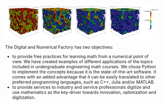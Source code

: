<p align="center">
  <img src="/images/flow_membrane.png?raw=true" alt="Sublime's custom image"/>
</p>


The Digital and Numerical Factory has two objectives: 
- to provide free practices for learning math from a numerical point of view. We have created examples of different applications of the topics included in undergraduate engineering math courses. We chose Python to implement the concepts because it is the state-of-the-art software. It comes with an added advantage that it can be easily translated to other preferred programming languages, such as C++, Julia and/or MATLAB. 
- to provide services to industry and service professionals digitize and use mathematics as the key-driver towards innovation, optimization and digitization. 

